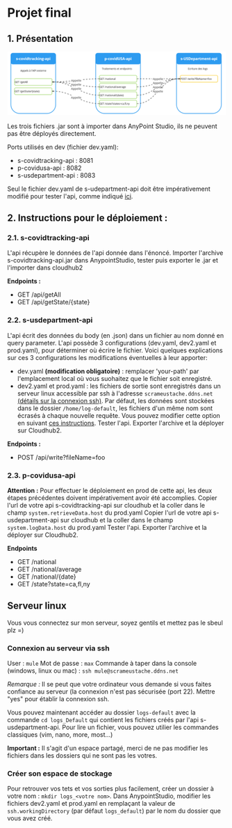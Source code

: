 # Projet final

## 1. Présentation

![Architecture de l'API](architecture-api.png)

Les trois fichiers .jar sont à importer dans AnyPoint Studio, ils ne peuvent pas être déployés directement.

Ports utilisés en dev (fichier dev.yaml):
- s-covidtracking-api : 8081
- p-covidusa-api : 8082
- s-usdepartment-api : 8083

Seul le fichier dev.yaml de s-udepartment-api doit être impérativement modifié pour tester l'api, comme indiqué [ici](#22-s-usdepartment-api).

## 2. Instructions pour le déploiement :

### 2.1. s-covidtracking-api
L'api récupère le données de l'api donnée dans l'énoncé.
Importer l'archive s-covidtracking-api.jar dans AnypointStudio, tester puis exporter le .jar et l'importer dans cloudhub2

**Endpoints :** 
- GET /api/getAll
- GET /api/getState/{state}

### 2.2. s-usdepartment-api
L'api écrit des données du body (en .json) dans un fichier au nom donné en query parameter.
L'api possède 3 configurations (dev.yaml, dev2.yaml et prod.yaml), pour déterminer où écrire le fichier. Voici quelques explications sur ces 3 configurations les modifications éventuelles à leur apporter:
- dev.yaml **(modification obligatoire)** : remplacer 'your-path' par l'emplacement local où vous suohaitez que le fichier soit enregistré.
- dev2.yaml et prod.yaml : les fichiers de sortie sont enregistrés dans un serveur linux accessible par ssh à l'adresse `scrameustache.ddns.net` [(détails sur la connexion ssh)](#connexion-au-serveur-via-ssh). Par défaut, les données sont stockées dans le dossier `/home/log-default`, les fichiers d'un même nom sont écrasés à chaque nouvelle requête. Vous pouvez modifier cette option en suivant [ces instructions](créer-son-espace-de-stockage).
Tester l'api.
Exporter l'archive et la déployer sur Cloudhub2.

**Endpoints :**
- POST /api/write?fileName=foo

### 2.3. p-covidusa-api
**Attention :** Pour effectuer le déploiement en prod de cette api, les deux étapes précédentes doivent impérativement avoir été accomplies.
Copier l'url de votre api s-covidtracking-api sur cloudhub et la coller dans le champ `system.retrieveData.host` du prod.yaml
Copier l'url de votre api s-usdepartment-api sur cloudhub et la coller dans le champ `system.logData.host` du prod.yaml
Tester l'api.
Exporter l'archive et la déployer sur Cloudhub2.

**Endpoints** 
- GET /national
- GET /national/average
- GET /national/{date}
- GET /state?state=ca,fl,ny

## Serveur linux
Vous vous connectez sur mon serveur, soyez gentils et mettez pas le sbeul plz =)

### Connexion au serveur via ssh
User : `mule` 
Mot de passe : `max`
Commande à taper dans la console (windows, linux ou mac) : `ssh mule@scrameustache.ddns.net`

*Remarque :* Il se peut que votre ordinateur vous demande si vous faites confiance au serveur (la connexion n'est pas sécurisée (port 22). Mettre "yes" pour établir la connexion ssh.

Vous pouvez maintenant accéder au dossier `logs-default` avec la commande `cd logs_Default` qui contient les fichiers créés par l'api s-usdepartment-api. 
Pour lire un fichier, vous pouvez utilier les commandes classiques (vim, nano, more, most...)

**Important :** Il s'agit d'un espace partagé, merci de ne pas modifier les fichiers dans les dossiers qui ne sont pas les votres.

### Créer son espace de stockage

Pour retrouver vos tets et vos sorties plus facilement, créer un dossier à votre nom : `mkdir logs_<votre nom>`.
Dans AnypointStudio, modifier les fichiers dev2.yaml et prod.yaml en remplaçant la valeur de `ssh.workingDirectory` (par défaut `logs_default`) par le nom du dossier que vous avez créé.




